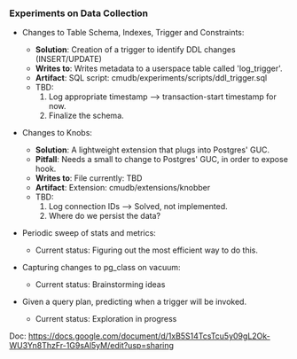 ### Experiments on Data Collection
* Changes to Table Schema, Indexes, Trigger and Constraints:
  * **Solution**: Creation of a trigger to identify DDL changes (INSERT/UPDATE)
  * **Writes to**: Writes metadata to a userspace table called 'log_trigger'.
  * **Artifact**: SQL script: cmudb/experiments/scripts/ddl_trigger.sql
  * TBD:
    1. Log appropriate timestamp --> transaction-start timestamp for now.
    2. Finalize the schema.

* Changes to Knobs:
  * **Solution**: A lightweight extension that plugs into Postgres' GUC.
  * **Pitfall**: Needs a small to change to Postgres' GUC, in order to expose hook.
  * **Writes to**: File currently: TBD
  * **Artifact**: Extension: cmudb/extensions/knobber
  * TBD:
    1. Log connection IDs --> Solved, not implemented.
    2. Where do we persist the data?

* Periodic sweep of stats and metrics:
  * Current status: Figuring out the most efficient way to do this.

* Capturing changes to pg_class on vacuum:
  * Current status: Brainstorming ideas

* Given a query plan, predicting when a trigger will be invoked.
  * Current status: Exploration in progress

Doc: https://docs.google.com/document/d/1xB5S14TcsTcu5y09gL2Ok-WU3Yn8ThzFr-1G9sAl5yM/edit?usp=sharing 